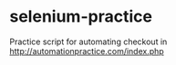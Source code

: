 # selenium-practice
Practice script for automating checkout in http://automationpractice.com/index.php
